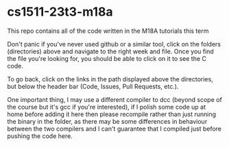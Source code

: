 # cs1511-23t3-m18a
This repo contains all of the code written in the M18A tutorials this term

Don't panic if you've never used github or a similar tool, click on the folders (directories) above and navigate to the right week and file. Once you find the file you're looking for, you should be able to click on it to see the C code. 

To go back, click on the links in the path displayed above the directories, but below the header bar (Code, Issues, Pull Requests, etc.).

One important thing, I may use a different compiler to dcc (beyond scope of the course but it's gcc if you're interested), if I polish some code up at home before adding it here then please recompile rather than just running the binary in the folder, as there may be some differences in behaviour between the two compilers and I can't guarantee that I compiled just before pushing the code here. 
